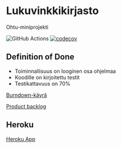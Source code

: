# Lukuvinkkikirjasto

Ohtu-miniprojekti

![GitHub Actions](https://github.com/brontto/ohtu-miniprojekti/workflows/CI/badge.svg)
[![codecov](https://codecov.io/gh/brontto/ohtu-miniprojekti/branch/main/graph/badge.svg?token=DYFHMFXATT)](https://codecov.io/gh/brontto/ohtu-miniprojekti)

## Definition of Done
- Toiminnallisuus on looginen osa ohjelmaa
- Koodille on kirjoitettu testit
- Testikattavuus on 70% 

[Burndown-käyrä](https://docs.google.com/spreadsheets/d/1m27JJOADbrihQkSxDsu489VpF2iS6y8GJkZCpKXE13c/edit#gid=247189649)

[Product backlog](https://github.com/brontto/ohtu-miniprojekti/projects/1)


## Heroku 
[Heroku App](https://damp-dawn-78777.herokuapp.com/)
